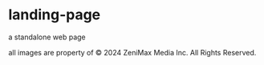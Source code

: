 # landing-page
a standalone web page

all images are property of © 2024 ZeniMax Media Inc. All Rights Reserved.